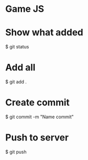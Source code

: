 # Game JS

# Show what added
$ git status
# Add all
$ git add .
# Create commit
$ git commit -m "Name commit"
# Push to server
$ git push
